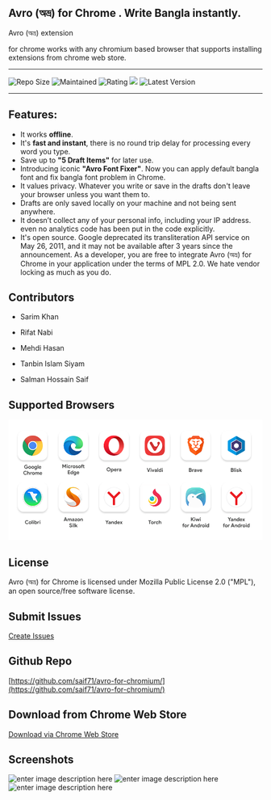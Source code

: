 
  


## Avro (অভ্র) for Chrome . Write Bangla instantly.

  

Avro (অভ্র) extension

for chrome works with any chromium based browser that supports installing extensions from chrome web store.

  

---

  

![Repo Size](https://img.shields.io/github/repo-size/saif71/avro-for-chromium.svg)  ![Maintained](https://img.shields.io/maintenance/yes/2022.svg)  ![Rating](https://img.shields.io/chrome-web-store/rating/lhkaiconcchjcnnikjdphljgfpjelpnj.svg?label=Chrome%20Store%20Rating)  ![](https://img.shields.io/website/https/avro.im.svg?label=avro.im)  ![Latest Version](https://img.shields.io/chrome-web-store/v/lhkaiconcchjcnnikjdphljgfpjelpnj.svg)

  

  

---

  

## Features:

  

  

- It works **offline**.
- It's **fast and instant**, there is no round trip delay for processing every word you type.
- Save up to **"5 Draft Items"** for later use. 
- Introducing iconic **"Avro Font Fixer"**. Now you can apply default bangla font and fix bangla font problem in Chrome. 
- It values privacy. Whatever you write or save in the drafts don't leave your browser unless you want them to.
- Drafts are only saved locally on your machine and not being sent anywhere. 
- It doesn’t collect any of your personal info, including your IP address. even no analytics code  has been put in the code explicitly. 
- It's open source. Google deprecated its transliteration API service on May 26, 2011, and it may not be available after 3 years since the announcement. As a developer, you are free to integrate Avro (অভ্র) for Chrome in your application under the terms of MPL 2.0. We hate vendor locking as much as you do.

  

  

## Contributors

  

- Sarim Khan

  

- Rifat Nabi

  

- Mehdi Hasan

  

- Tanbin Islam Siyam

  

- Salman Hossain Saif

  
## Supported Browsers

![Supported Browsers](store_resources/chrome/supported_browsers.png)
  

## License

  

Avro (অভ্র) for Chrome is licensed under Mozilla Public License 2.0 ("MPL"), an open source/free software license.

  

  

## Submit Issues

  

[Create Issues](https://github.com/saif71/avro-for-chromium/issues)

  

  

## Github Repo

  

[https://github.com/saif71/avro-for-chromium/](https://github.com/saif71/avro-for-chromium/)

  

## Download from Chrome Web Store

[Download via Chrome Web Store](https://chrome.google.com/webstore/detail/avro-%E0%A6%85%E0%A6%AD%E0%A7%8D%E0%A6%B0-for-chrome/lhkaiconcchjcnnikjdphljgfpjelpnj/)


## Screenshots

![enter image description here](https://lh3.googleusercontent.com/2rRJZuHiws6D5mMIW44r3G4HsK6-LVqV9JtiGoCvVzOhBOShAjBOSe8n2d1WCOCIPJ6zUelJ_Q=w640-h400-e365)
![enter image description here](https://lh3.googleusercontent.com/dxI0LapZ66YtyacLsQ7Nuhhvbj-op3iMzE824f5UBgwA0kDhAs8kEjpsOo4blfS0WTZHud0n=w640-h400-e365)![enter image description here](https://lh3.googleusercontent.com/zxVafC-bEIf4hfidqZK72rrepMyiRx1hSdtzMB9EBRTrGT7syZZIYU2UCf5f9IojuLt89j35hC4=w640-h400-e365)
